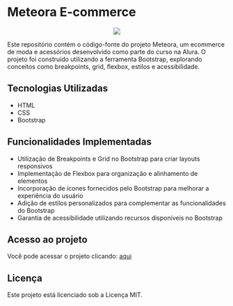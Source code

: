 # Meteora E-commerce
<div align="center">
<img src="https://github.com/robsondionisio/alura-meteora-bootstrap/assets/108960277/c9d5bcde-fae8-4a79-abaf-f7a47539426c"/>
</div>

Este repositório contém o código-fonte do projeto Meteora, um ecommerce de moda e acessórios desenvolvido como parte do curso na Alura. O projeto foi construído utilizando a ferramenta Bootstrap, explorando conceitos como breakpoints, grid, flexbox, estilos e acessibilidade.

## Tecnologias Utilizadas

- HTML
- CSS
- Bootstrap

## Funcionalidades Implementadas

- Utilização de Breakpoints e Grid no Bootstrap para criar layouts responsivos
- Implementação de Flexbox para organização e alinhamento de elementos
- Incorporação de ícones fornecidos pelo Bootstrap para melhorar a experiência do usuário
- Adição de estilos personalizados para complementar as funcionalidades do Bootstrap
- Garantia de acessibilidade utilizando recursos disponíveis no Bootstrap

## Acesso ao projeto

Você pode acessar o projeto clicando: [aqui](https://comforting-khapse-70719a.netlify.app/)

## Licença

Este projeto está licenciado sob a Licença MIT.
